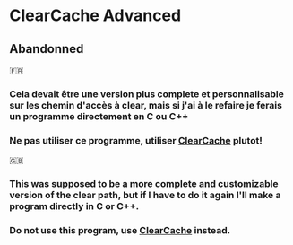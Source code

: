 # ClearCache Advanced
## Abandonned

:fr:

### Cela devait être une version plus complete et personnalisable sur les chemin d'accès à clear, mais si j'ai à le refaire je ferais un programme directement en C ou C++
### Ne pas utiliser ce programme, utiliser [ClearCache](https://github.com/SUP2Ak/ClearCache) plutot!

:uk:

### This was supposed to be a more complete and customizable version of the clear path, but if I have to do it again I'll make a program directly in C or C++.
### Do not use this program, use [ClearCache](https://github.com/SUP2Ak/ClearCache) instead.
